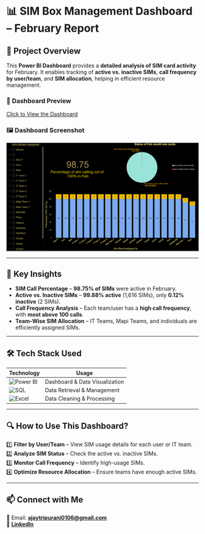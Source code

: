 # 📊 **SIM Box Management Dashboard – February Report**

## 🚀 Project Overview
This **Power BI Dashboard** provides a **detailed analysis of SIM card activity** for February. It enables tracking of **active vs. inactive SIMs**, **call frequency by user/team**, and **SIM allocation**, helping in efficient resource management.

### 🔗 Dashboard Preview
[Click to View the Dashboard](https://drive.google.com/file/d/10us7mNm5sLJBO0Qu2lTFUEEMPmpWGUc8/view?usp=sharing)

### 🖼️ Dashboard Screenshot
![SIM Box Dashboard](Screenshot%202025-03-13%20194943.png)

---

## 📌 Key Insights

- **SIM Call Percentage** – **98.75% of SIMs** were active in February.
- **Active vs. Inactive SIMs** – **99.88% active** (1,616 SIMs), only **0.12% inactive** (2 SIMs).
- **Call Frequency Analysis** – Each team/user has a **high call frequency**, with **most above 100 calls**.
- **Team-Wise SIM Allocation** – IT Teams, Mapi Teams, and individuals are efficiently assigned SIMs.

---

## 🛠️ Tech Stack Used

| **Technology** | **Usage** |
|--------------|----------|
| ![Power BI](https://img.shields.io/badge/Power_BI-F2C811?style=for-the-badge&logo=powerbi&logoColor=black) | Dashboard & Data Visualization |
| ![SQL](https://img.shields.io/badge/SQL-4479A1?style=for-the-badge&logo=mysql&logoColor=white) | Data Retrieval & Management |
| ![Excel](https://img.shields.io/badge/Excel-217346?style=for-the-badge&logo=microsoft-excel&logoColor=white) | Data Cleaning & Processing |

---

## 🔍 How to Use This Dashboard?

1️⃣ **Filter by User/Team** – View SIM usage details for each user or IT team.  
2️⃣ **Analyze SIM Status** – Check the active vs. inactive SIMs.  
3️⃣ **Monitor Call Frequency** – Identify high-usage SIMs.  
4️⃣ **Optimize Resource Allocation** – Ensure teams have enough active SIMs.  

---

## 📫 Connect with Me

📧 Email: **ajaytripurani0106@gmail.com**  
🔗 [**LinkedIn**](https://www.linkedin.com/in/ajaytripurani)  


